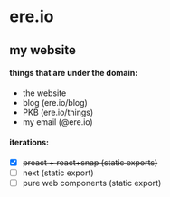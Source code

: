 # ere.io

## my website

#### things that are under the domain:
- the website
- blog (ere.io/blog)
- PKB (ere.io/things)
- my email (@ere.io)

#### iterations:
- [x] ~~preact + react+snap (static exports)~~
- [ ] next (static export)
- [ ] pure web components (static export)
